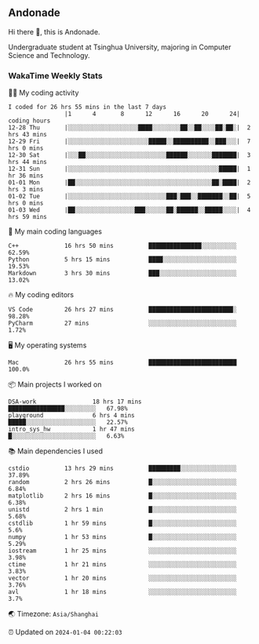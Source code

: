 ## Andonade

Hi there 👋, this is Andonade.

Undergraduate student at Tsinghua University, majoring in Computer Science and Technology.

### WakaTime Weekly Stats

🧑‍💻 My coding activity 

```text
I coded for 26 hrs 55 mins in the last 7 days
          		|1      4       8      12      16      20      24|	coding hours
12-28 Thu		|░░░░░░░░░░░░░░░░░░░░████░░░░░░░░██░░██░░░░██░██░|	2 hrs 43 mins
12-29 Fri		|░░░░░░░░░░░░░░░░░░░░░░░█████░░██████████░░███░░░|	7 hrs 0 mins
12-30 Sat		|░░░██░░░░░░░░░░░░░░░░░░░░░░░██████░░░░░░░███████|	3 hrs 44 mins
12-31 Sun		|░░░░░░░░░░░░░░░░░░░░░░░░░░░░░░░░░░░░░░░░░░░█████|	1 hr 36 mins
01-01 Mon		|██░░░░░░░░░░░░░░░░░░░░░░░░░░░░░░░░░░░░░░░██░████|	2 hrs 3 mins
01-02 Tue		|░░░░░░░░░░░░░░░░░░░░░░░░░░░░███░███░░███████░░██|	5 hrs 0 mins
01-03 Wed		|██░░░░░░░░░░░░░░░░░███░░░░░░██░██████░░█████░░░░|	4 hrs 59 mins
```

🌱 My main coding languages 

```text
C++            	16 hrs 50 mins      	███████████████░░░░░░░░░░	62.59%
Python         	5 hrs 15 mins       	████░░░░░░░░░░░░░░░░░░░░░	19.53%
Markdown       	3 hrs 30 mins       	███░░░░░░░░░░░░░░░░░░░░░░	13.02%
```

🔥 My coding editors 

```text
VS Code        	26 hrs 27 mins      	████████████████████████░	98.28%
PyCharm        	27 mins             	░░░░░░░░░░░░░░░░░░░░░░░░░	1.72%
```

🖥️ My operating systems 

```text
Mac            	26 hrs 55 mins      	█████████████████████████	100.0%
```

📦 Main projects I worked on 

```text
DSA-work            	18 hrs 17 mins      	████████████████░░░░░░░░░	67.98%
playground          	6 hrs 4 mins        	█████░░░░░░░░░░░░░░░░░░░░	22.57%
intro_sys_hw        	1 hr 47 mins        	█░░░░░░░░░░░░░░░░░░░░░░░░	6.63%
```

📚 Main dependencies I used 

```text
cstdio         	13 hrs 29 mins      	█████████░░░░░░░░░░░░░░░░	37.89%
random         	2 hrs 26 mins       	█░░░░░░░░░░░░░░░░░░░░░░░░	6.84%
matplotlib     	2 hrs 16 mins       	█░░░░░░░░░░░░░░░░░░░░░░░░	6.38%
unistd         	2 hrs 1 min         	█░░░░░░░░░░░░░░░░░░░░░░░░	5.68%
cstdlib        	1 hr 59 mins        	█░░░░░░░░░░░░░░░░░░░░░░░░	5.6%
numpy          	1 hr 53 mins        	█░░░░░░░░░░░░░░░░░░░░░░░░	5.29%
iostream       	1 hr 25 mins        	░░░░░░░░░░░░░░░░░░░░░░░░░	3.98%
ctime          	1 hr 21 mins        	░░░░░░░░░░░░░░░░░░░░░░░░░	3.83%
vector         	1 hr 20 mins        	░░░░░░░░░░░░░░░░░░░░░░░░░	3.76%
avl            	1 hr 18 mins        	░░░░░░░░░░░░░░░░░░░░░░░░░	3.7%
```

🌏 Timezone: `Asia/Shanghai`

⏰ Updated on `2024-01-04 00:22:03`